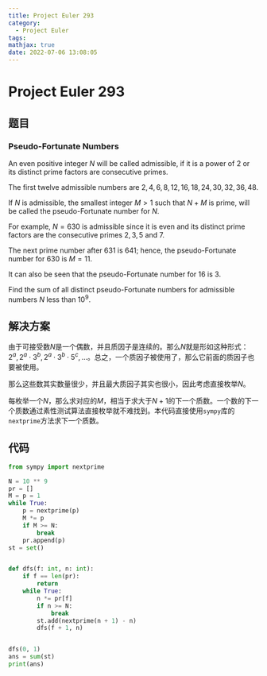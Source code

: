 ```yaml
---
title: Project Euler 293
category:
  - Project Euler
tags:
mathjax: true
date: 2022-07-06 13:08:05
---
```


<escape><!-- more --></escape>

# Project Euler 293

## 题目

### Pseudo-Fortunate Numbers

An even positive integer $N$ will be called admissible, if it is a power of $2$ or its distinct prime factors are consecutive primes.

The first twelve admissible numbers are $2,4,6,8,12,16,18,24,30,32,36,48$.

If $N$ is admissible, the smallest integer $M > 1$ such that $N+M$ is prime, will be called the pseudo-Fortunate number for $N$.

For example, $N=630$ is admissible since it is even and its distinct prime factors are the consecutive primes $2,3,5$ and $7$.

The next prime number after $631$ is $641$; hence, the pseudo-Fortunate number for $630$ is $M=11$.

It can also be seen that the pseudo-Fortunate number for $16$ is $3$.

Find the sum of all distinct pseudo-Fortunate numbers for admissible numbers $N$ less than $10^9$.

## 解决方案

由于可接受数$N$是一个偶数，并且质因子是连续的。那么$N$就是形如这种形式：$2^a,2^a\cdot 3^b,2^a\cdot3^b\cdot5^c,\dots$。总之，一个质因子被使用了，那么它前面的质因子也要被使用。

那么这些数其实数量很少，并且最大质因子其实也很小，因此考虑直接枚举$N$。

每枚举一个$N$，那么求对应的$M$，相当于求大于$N+1$的下一个质数。一个数的下一个质数通过素性测试算法直接枚举就不难找到。本代码直接使用`sympy`库的`nextprime`方法求下一个质数。

## 代码

```py
from sympy import nextprime

N = 10 ** 9
pr = []
M = p = 1
while True:
    p = nextprime(p)
    M *= p
    if M >= N:
        break
    pr.append(p)
st = set()


def dfs(f: int, n: int):
    if f == len(pr):
        return
    while True:
        n *= pr[f]
        if n >= N:
            break
        st.add(nextprime(n + 1) - n)
        dfs(f + 1, n)


dfs(0, 1)
ans = sum(st)
print(ans)

```
